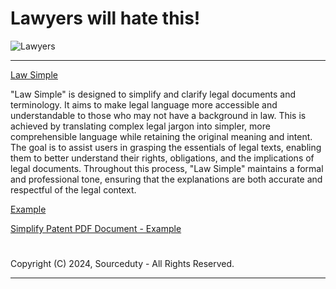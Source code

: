 
# Lawyers will hate this!

![Lawyers](https://github.com/sourceduty/Law_Simple/assets/123030236/a39f055c-0fc7-4887-b810-20324de8caea)

***

[Law Simple](https://github.com/sourceduty/Law_Simple/assets/123030236/0655ce31-5678-47ad-b9dd-8e5444b5c908)

"Law Simple" is designed to simplify and clarify legal documents and terminology. It aims to make legal language more accessible and understandable to those who may not have a background in law. This is achieved by translating complex legal jargon into simpler, more comprehensible language while retaining the original meaning and intent. The goal is to assist users in grasping the essentials of legal texts, enabling them to better understand their rights, obligations, and the implications of legal documents. Throughout this process, "Law Simple" maintains a formal and professional tone, ensuring that the explanations are both accurate and respectful of the legal context.

[Example](https://github.com/sourceduty/Law_Simple/assets/123030236/443c6107-a52e-45aa-b412-fd58dd0bff44)

[Simplify Patent PDF Document - Example](https://chat.openai.com/g/g-nGrf808nn-law-simple)

#
Copyright (C) 2024, Sourceduty - All Rights Reserved.
***
